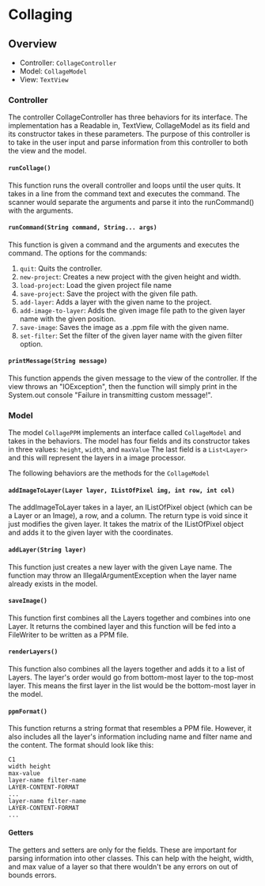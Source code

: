 # Collaging

## Overview
- Controller: `CollageController`
- Model: `CollageModel`
- View: `TextView`

### Controller
The controller CollageController has three behaviors for its interface. 
The implementation has a Readable in, TextView, CollageModel as its field and its constructor takes in these parameters. 
The purpose of this controller is to take in the user input and parse information from this controller to both the view and the model.

#### `runCollage()`
This function runs the overall controller and loops until the user quits. 
It takes in a line from the command text and executes the command. The scanner would separate the arguments
and parse it into the runCommand() with the arguments.

#### `runCommand(String command, String... args)`
This function is given a command and the arguments and executes the command. The options for the commands:
1. `quit`: Quits the controller.
2. `new-project`: Creates a new project with the given height and width.
3. `load-project`: Load the given project file name
4. `save-project`: Save the project with the given file path.
5. `add-layer`: Adds a layer with the given name to the project.
6. `add-image-to-layer`: Adds the given image file path to the given layer name with the given position.
7. `save-image`: Saves the image as a .ppm file with the given name.
8. `set-filter`: Set the filter of the given layer name with the given filter option.

#### `printMessage(String message)`
This function appends the given message to the view of the controller. 
If the view throws an "IOException", then the function will simply print in the System.out console "Failure in transmitting custom message!".

### Model
The model `CollagePPM` implements an interface called `CollageModel` and takes in the behaviors.
The model has four fields and its constructor takes in three values: `height`, `width`, and `maxValue`
The last field is a `List<Layer>` and this will represent the layers in a image processor.

The following behaviors are the methods for the `CollageModel`
#### `addImageToLayer(Layer layer, IListOfPixel img, int row, int col)`
The addImageToLayer takes in a layer, an IListOfPixel object (which can be a Layer or an Image), a row, and a column. 
The return type is void since it just modifies the given layer. It takes the matrix of the IListOfPixel object and adds it to the given layer with the coordinates.

#### `addLayer(String layer)`
This function just creates a new layer with the given Laye name. 
The function may throw an IllegalArgumentException when the layer name already exists in the model.

#### `saveImage()`
This function first combines all the Layers together and combines into one Layer. 
It returns the combined layer and this function will be fed into a FileWriter to be written as a PPM file.

#### `renderLayers()`
This function also combines all the layers together and adds it to a list of Layers. The layer's order would go from bottom-most layer to the top-most layer. 
This means the first layer in the list would be the bottom-most layer in the model.

#### `ppmFormat()`
This function returns a string format that resembles a PPM file. However, it also includes all the layer's information including name and filter name and the content.
The format should look like this:

    C1
    width height
    max-value
    layer-name filter-name
    LAYER-CONTENT-FORMAT
    ...
    layer-name filter-name
    LAYER-CONTENT-FORMAT
    ...

#### Getters
The getters and setters are only for the fields. These are important for parsing information into other classes. This can help with the height, width, and max value of a layer so that there wouldn't be any errors on out of bounds errors.
